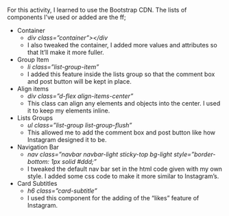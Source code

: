 
<html lang="en-US">
  <head>
    <meta charset="UTF-8">
    <meta http-equiv="X-UA-Compatible" content="IE=edge">
    <meta name="viewport" content="width=device-width, initial-scale=1">


<title>Diang_Webdev_Finals</title>
<meta name="generator" content="Jekyll v3.9.0" />
<meta property="og:title" content="Assessment" />
<meta property="og:locale" content="en_US" />
<link rel="canonical" href="https://ffdiang.github.io/Diang_WebDev_Final/act61/" />
<meta property="og:url" content="https://ffdiang.github.io/Diang_WebDev_Final/act61/" />
<meta property="og:site_name" content="https://ffdiang.github.io/Diang_WebDev_Final/" />
<script type="application/ld+json">
{"url":"https://ffdiang.github.io/Diang_WebDev_Final/act61/","@type":"WebPage","headline":"Assessment","@context":"https://schema.org"}</script>
  </head>
  <body>
    <div class="container-lg px-3 my-5 markdown-body">


<p>For this activity, I learned to use the Bootstrap CDN. The lists of components I’ve used or added are the ff;</p>

<ul>
   <li>Container
    <ul>
      <li><em>div class=”container”&gt;&lt;/div</em></li>
      <li>I also tweaked the container, I added more values and attributes so that It’ll make it more fuller.</li>
    </ul>
  </li>
  
  <li>Group Item
    <ul>
      <li><em>li class=”list-group-item”</em></li>
      <li>I added this feature inside the lists group so that the comment box and post button will be kept in place.</li>
    </ul>
  </li>
  <li>Align items
    <ul>
      <li><em>div class=”d-flex align-items-center”</em></li>
      <li>This class can align any elements and objects into the center. I used it to keep my elements inline.</li>
    </ul>
  </li>
  <li>Lists Groups
    <ul>
      <li><em>ul class=”list-group list-group-flush”</em></li>
      <li>This allowed me to add the comment box and post button like how Instagram designed it to be.</li>
    </ul>
  </li>
  <li>Navigation Bar
    <ul>
      <li><em>nav class=”navbar navbar-light sticky-top bg-light style=”border-bottom: 1px solid #ddd;”</em></li>
      <li>I tweaked the default nav bar set in the html code given with my own style. I added some css code to make it more similar to Instagram’s.</li>
    </ul>
  </li>
  <li>Card Subtitles
    <ul>
      <li><em>h6 class=”card-subtitle”</em></li>
      <li>I used this component for the adding of the “likes” feature of Instagram.</li>
    </ul>
  </li>
</ul>    
  </body>
</html>
